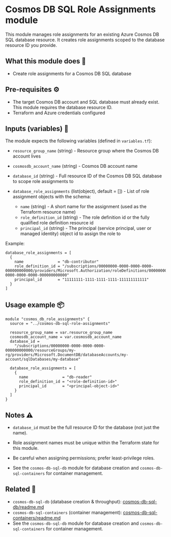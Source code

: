 # Cosmos DB SQL Role Assignments module

This module manages role assignments for an existing Azure Cosmos DB SQL database resource. It creates role assignments scoped to the database resource ID you provide.

## What this module does 🚀

- Create role assignments for a Cosmos DB SQL database

## Pre-requisites ⚙️

- The target Cosmos DB account and SQL database must already exist. This module requires the database resource ID.
- Terraform and Azure credentials configured

## Inputs (variables) 🧾

The module expects the following variables (defined in `variables.tf`):

- `resource_group_name` (string) - Resource group where the Cosmos DB account lives
- `cosmosdb_account_name` (string) - Cosmos DB account name
- `database_id` (string) - Full resource ID of the Cosmos DB SQL database to scope role assignments to
- `database_role_assignments` (list(object), default = []) - List of role assignment objects with the schema:

  - `name` (string) - A short name for the assignment (used as the Terraform resource name)
  - `role_definition_id` (string) - The role definition id or the fully qualified role definition resource id
  - `principal_id` (string) - The principal (service principal, user or managed identity) object id to assign the role to

Example:

```
database_role_assignments = [
  {
    name               = "db-contributor"
    role_definition_id = "/subscriptions/00000000-0000-0000-0000-000000000000/providers/Microsoft.Authorization/roleDefinitions/00000000-0000-0000-0000-000000000000"
    principal_id       = "11111111-1111-1111-1111-111111111111"
  }
]
```

## Usage example 📦

```hcl
module "cosmos_db_role_assignments" {
  source = "../cosmos-db-sql-role-assignments"

  resource_group_name = var.resource_group_name
  cosmosdb_account_name = var.cosmosdb_account_name
  database_id = 
    "/subscriptions/00000000-0000-0000-0000-000000000000/resourceGroups/my-rg/providers/Microsoft.DocumentDB/databaseAccounts/my-account/sqlDatabases/my-database"

  database_role_assignments = [
    {
      name               = "db-reader"
      role_definition_id = "<role-definition-id>"
      principal_id       = "<principal-object-id>"
    }
  ]
}
```

## Notes ⚠️

- `database_id` must be the full resource ID for the database (not just the name).
- Role assignment names must be unique within the Terraform state for this module.
- Be careful when assigning permissions; prefer least-privilege roles.

- See the `cosmos-db-sql-db` module for database creation and `cosmos-db-sql-containers` for container management.
## Related 🔗

- `cosmos-db-sql-db` (database creation & throughput): [cosmos-db-sql-db/readme.md](../cosmos-db-sql-db/readme.md)
- `cosmos-db-sql-containers` (container management): [cosmos-db-sql-containers/readme.md](../cosmos-db-sql-containers/readme.md)
- See the `cosmos-db-sql-db` module for database creation and `cosmos-db-sql-containers` for container management.

